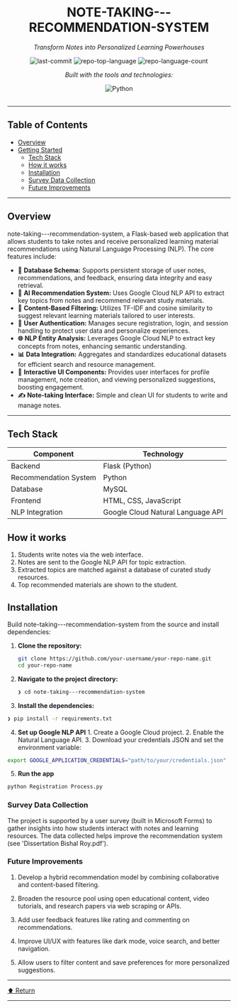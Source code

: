 <div id="top">

<!-- HEADER STYLE: CLASSIC -->
<div align="center">


# NOTE-TAKING---RECOMMENDATION-SYSTEM

<em>Transform Notes into Personalized Learning Powerhouses</em>

<!-- BADGES -->
<img src="https://img.shields.io/github/last-commit/broy9501/note-taking---recommendation-system?style=flat&logo=git&logoColor=white&color=0080ff" alt="last-commit">
<img src="https://img.shields.io/github/languages/top/broy9501/note-taking---recommendation-system?style=flat&color=0080ff" alt="repo-top-language">
<img src="https://img.shields.io/github/languages/count/broy9501/note-taking---recommendation-system?style=flat&color=0080ff" alt="repo-language-count">

<em>Built with the tools and technologies:</em>

<img src="https://img.shields.io/badge/Python-3776AB.svg?style=flat&logo=Python&logoColor=white" alt="Python">

</div>
<br>

---

## Table of Contents

- [Overview](#overview)
- [Getting Started](#getting-started)
    - [Tech Stack](#tech-stack)
    - [How it works](#how-it-works)
    - [Installation](#installation)
    - [Survey Data Collection](#survey-data-collection)
    - [Future Improvements](#future-improvements)

---

## Overview

note-taking---recommendation-system, a Flask-based web application that allows students to take notes and receive personalized learning material recommendations using Natural Language Processing (NLP). The core features include:

- **🧩** **Database Schema:** Supports persistent storage of user notes, recommendations, and feedback, ensuring data integrity and easy retrieval.
- **🤖** **AI Recommendation System:** Uses Google Cloud NLP API to extract key topics from notes and recommend relevant study materials.
- **🧠** **Content-Based Filtering:** Utilizes TF-IDF and cosine similarity to suggest relevant learning materials tailored to user interests.
- **🔐** **User Authentication:** Manages secure registration, login, and session handling to protect user data and personalize experiences.
- **🌐** **NLP Entity Analysis:** Leverages Google Cloud NLP to extract key concepts from notes, enhancing semantic understanding.
- **📊** **Data Integration:** Aggregates and standardizes educational datasets for efficient search and resource management.
- **🎨** **Interactive UI Components:** Provides user interfaces for profile management, note creation, and viewing personalized suggestions, boosting engagement.
- **✍️** **Note-taking Interface:** Simple and clean UI for students to write and manage notes.

---

## Tech Stack
| Component        | Technology          |
|------------------|---------------------|
| Backend          | Flask (Python)      |
| Recommendation System | Python         |
| Database         | MySQL               |
| Frontend         | HTML, CSS, JavaScript |
| NLP Integration  | Google Cloud Natural Language API |


## How it works

1. Students write notes via the web interface.
2. Notes are sent to the Google NLP API for topic extraction.
3. Extracted topics are matched against a database of curated study resources.
4. Top recommended materials are shown to the student.

## Installation

Build note-taking---recommendation-system from the source and install dependencies:

1. **Clone the repository:**

    ```sh
    git clone https://github.com/your-username/your-repo-name.git
    cd your-repo-name
    ```

2. **Navigate to the project directory:**

    ```sh
    ❯ cd note-taking---recommendation-system
    ```

3. **Install the dependencies:**

```sh
❯ pip install -r requirements.txt
```

4. **Set up Google NLP API**
          1. Create a Google Cloud project.
          2. Enable the Natural Language API.
          3. Download your credentials JSON and set the environment variable:
                    
```sh
export GOOGLE_APPLICATION_CREDENTIALS="path/to/your/credentials.json"
```

5. **Run the app**
```sh
python Registration Process.py
```

### Survey Data Collection
The project is supported by a user survey (built in Microsoft Forms) to gather insights into how students interact with notes and learning resources. The data collected helps improve the recommendation system (see 'Dissertation Bishal Roy.pdf').


### Future Improvements
1. Develop a hybrid recommendation model by combining collaborative and content-based filtering.

2. Broaden the resource pool using open educational content, video tutorials, and research papers via web scraping or APIs.

3. Add user feedback features like rating and commenting on recommendations.

4. Improve UI/UX with features like dark mode, voice search, and better navigation.

5. Allow users to filter content and save preferences for more personalized suggestions.

---

<div align="left"><a href="#top">⬆ Return</a></div>

---
